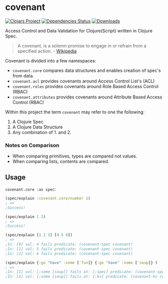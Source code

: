 # covenant #
[![Clojars Project](https://img.shields.io/clojars/v/degree9/covenant.svg)](https://clojars.org/degree9/covenant)
[![Dependencies Status](https://jarkeeper.com/degree9/covenant/status.svg)](https://jarkeeper.com/degree9/covenant)
[![Downloads](https://jarkeeper.com/degree9/covenant/downloads.svg)](https://jarkeeper.com/degree9/covenant)
<!-- [![Medium](https://img.shields.io/badge/medium-read-blue.svg)](https://medium.com/degree9/boot-covenant-e1453826b732) -->

Access Control and Data Validation for Clojure(Script) written in Clojure Spec.

> A covenant, is a solemn promise to engage in or refrain from a specified action. - [Wikipedia](https://en.wikipedia.org/wiki/Covenant_(law))

Covenant is divided into a few namespaces:
- `covenant.core` compares data structures and enables creation of spec's from data.
- `covenant.acl` provides covenants around Access Control List's (ACL)
- `covenant.roles` provides covenants around Role Based Access Control (RBAC)
- `covenant.attributes` provides covenants around Attribute Based Access Control (RBAC)

Within this project the term `covenant` may refer to one the following:

1. A Clojure Spec
2. A Clojure Data Structure
3. Any combination of 1. and 2.

### Notes on Comparison ###
- When comparing primitives, types are compared not values.
- When comparing lists, contents are compared.

## Usage ##

`covenant.core :as spec`:

```clojure
(spec/explain :covenant.core/number 1)
; =>
;Success!

(spec/explain 1 2)
; =>
;Success!

(spec/explain [1 2 3] [4 5 6])
; =>
;In: [0] val: 4 fails predicate: (covenant-spec covenant)
;In: [1] val: 5 fails predicate: (covenant-spec covenant)
;In: [2] val: 6 fails predicate: (covenant-spec covenant)

(spec/explain {:go "have" :some ['fun]} {:go "have" :some ['soup]} )
; =>
;In: [1] val: [:some [soup]] fails at: [:spec] predicate: (covenant-spec covenant)
;In: [1] val: [:some [soup]] fails at: [:kv] predicate: (covenant-kv covenant)
```
